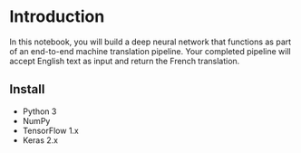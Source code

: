 # Introduction
In this notebook, you will build a deep neural network that functions as part of an end-to-end machine translation pipeline. Your completed pipeline will accept English text as input and return the French translation.

## Install
- Python 3
- NumPy
- TensorFlow 1.x
- Keras 2.x
